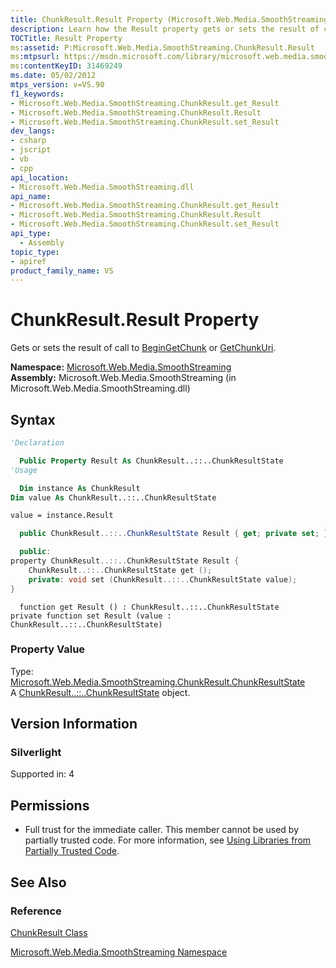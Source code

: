 ```yaml
---
title: ChunkResult.Result Property (Microsoft.Web.Media.SmoothStreaming)
description: Learn how the Result property gets or sets the result of call to BeginGetChunk or GetChunkUri.
TOCTitle: Result Property
ms:assetid: P:Microsoft.Web.Media.SmoothStreaming.ChunkResult.Result
ms:mtpsurl: https://msdn.microsoft.com/library/microsoft.web.media.smoothstreaming.chunkresult.result(v=VS.90)
ms:contentKeyID: 31469249
ms.date: 05/02/2012
mtps_version: v=VS.90
f1_keywords:
- Microsoft.Web.Media.SmoothStreaming.ChunkResult.get_Result
- Microsoft.Web.Media.SmoothStreaming.ChunkResult.Result
- Microsoft.Web.Media.SmoothStreaming.ChunkResult.set_Result
dev_langs:
- csharp
- jscript
- vb
- cpp
api_location:
- Microsoft.Web.Media.SmoothStreaming.dll
api_name:
- Microsoft.Web.Media.SmoothStreaming.ChunkResult.get_Result
- Microsoft.Web.Media.SmoothStreaming.ChunkResult.Result
- Microsoft.Web.Media.SmoothStreaming.ChunkResult.set_Result
api_type:
  - Assembly
topic_type:
- apiref
product_family_name: VS
---
```


# ChunkResult.Result Property

Gets or sets the result of call to [BeginGetChunk](trackinfo-begingetchunk-method-microsoft-web-media-smoothstreaming_1.md) or [GetChunkUri](trackinfo-getchunkuri-method-microsoft-web-media-smoothstreaming_1.md).

**Namespace:**  [Microsoft.Web.Media.SmoothStreaming](microsoft-web-media-smoothstreaming-namespace_1.md)  
**Assembly:**  Microsoft.Web.Media.SmoothStreaming (in Microsoft.Web.Media.SmoothStreaming.dll)

## Syntax

```vb
'Declaration

  Public Property Result As ChunkResult..::..ChunkResultState
'Usage

  Dim instance As ChunkResult
Dim value As ChunkResult..::..ChunkResultState

value = instance.Result
```

```csharp
  public ChunkResult..::..ChunkResultState Result { get; private set; }
```

```cpp
  public:
property ChunkResult..::..ChunkResultState Result {
    ChunkResult..::..ChunkResultState get ();
    private: void set (ChunkResult..::..ChunkResultState value);
}
```

```jscript
  function get Result () : ChunkResult..::..ChunkResultState
private function set Result (value : ChunkResult..::..ChunkResultState)
```

### Property Value

Type: [Microsoft.Web.Media.SmoothStreaming.ChunkResult.ChunkResultState](chunkresult-chunkresultstate-enumeration-microsoft-web-media-smoothstreaming_1.md)  
A [ChunkResult..::..ChunkResultState](chunkresult-chunkresultstate-enumeration-microsoft-web-media-smoothstreaming_1.md) object.  

## Version Information

### Silverlight

Supported in: 4  

## Permissions

  - Full trust for the immediate caller. This member cannot be used by partially trusted code. For more information, see [Using Libraries from Partially Trusted Code](https://msdn.microsoft.com/library/8skskf63).

## See Also

### Reference

[ChunkResult Class](chunkresult-class-microsoft-web-media-smoothstreaming_1.md)

[Microsoft.Web.Media.SmoothStreaming Namespace](microsoft-web-media-smoothstreaming-namespace_1.md)
